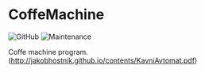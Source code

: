 # CoffeMachine
![GitHub](https://img.shields.io/github/license/jakobhostnik/CoffeMachine.svg?i)
![Maintenance](https://img.shields.io/maintenance/yes/2020.svg)  

Coffe machine program. (http://jakobhostnik.github.io/contents/KavniAvtomat.pdf)
